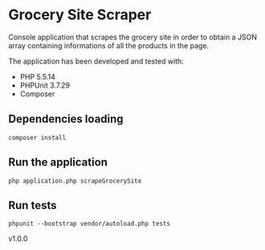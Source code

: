 # Grocery Site Scraper

Console application that scrapes the grocery site in order to obtain a JSON array containing informations of all the products in the page.

The application has been developed and tested with:

* PHP 5.5.14
* PHPUnit 3.7.29
* Composer

## Dependencies loading

`composer install`

## Run the application

`php application.php scrapeGrocerySite`

## Run tests

`phpunit --bootstrap vendor/autoload.php tests`

v1.0.0
